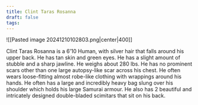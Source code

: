 ```yaml
---
title: Clint Taras Rosanna
draft: false
tags:
---
```


![[Pasted image 20241210102803.png|center|400]]

Clint Taras Rosanna is a 6’10 Human, with silver hair that falls around his upper back. He has tan skin and green eyes. He has a slight amount of stubble and a sharp jawline. He weighs about 280 lbs. He has no prominent scars other than one large autopsy-like scar across his chest. He often wears loose-fitting almost robe-like clothing with wrappings around his hands. He often has a large and incredibly heavy bag slung over his shoulder which holds his large Samurai armour. He also has 2 beautiful and intricately designed double-bladed scimitars that sit on his back.
